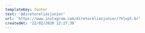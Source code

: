 ```yaml
---
templateKey: footer
text: '@diretoreliasjunior'
url: 'https://www.instagram.com/diretoreliasjunior/?hl=pt-br'
createdAt: '22/02/2020 12:27:38'
---
```


